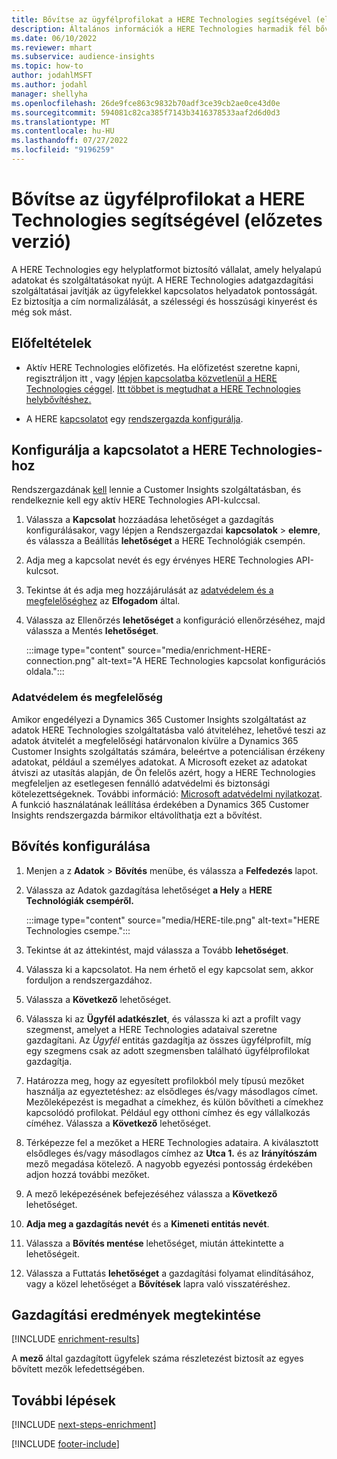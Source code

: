 ```yaml
---
title: Bővítse az ügyfélprofilokat a HERE Technologies segítségével (előzetes verzió)
description: Általános információk a HERE Technologies harmadik fél bővítésről.
ms.date: 06/10/2022
ms.reviewer: mhart
ms.subservice: audience-insights
ms.topic: how-to
author: jodahlMSFT
ms.author: jodahl
manager: shellyha
ms.openlocfilehash: 26de9fce863c9832b70adf3ce39cb2ae0ce43d0e
ms.sourcegitcommit: 594081c82ca385f7143b3416378533aaf2d6d0d3
ms.translationtype: MT
ms.contentlocale: hu-HU
ms.lasthandoff: 07/27/2022
ms.locfileid: "9196259"
---
```

# <a name="enrich-customer-profiles-with-here-technologies-preview"></a>Bővítse az ügyfélprofilokat a HERE Technologies segítségével (előzetes verzió)

A HERE Technologies egy helyplatformot biztosító vállalat, amely helyalapú adatokat és szolgáltatásokat nyújt. A HERE Technologies adatgazdagítási szolgáltatásai javítják az ügyfelekkel kapcsolatos helyadatok pontosságát. Ez biztosítja a cím normalizálását, a szélességi és hosszúsági kinyerést és még sok mást.

## <a name="prerequisites"></a>Előfeltételek

- Aktív HERE Technologies előfizetés. Ha előfizetést szeretne kapni, regisztráljon itt [,](https://developer.here.com/sign-up?utm_medium=referral&utm_source=Microsoft-Dynamics-CI&create=Freemium-Basic) vagy [lépjen kapcsolatba közvetlenül a HERE Technologies céggel](https://developer.here.com/help?utm_medium=referral&utm_source=Microsoft-Dynamics-CI#how-can-we-help-you). [Itt többet is megtudhat a HERE Technologies helybővítéshez.](https://developer.here.com/location-enrichment?cid=Dev-MicrosoftDynamics-DB-0-Dev-&utm_source=MicrosoftDynamics&utm_medium=referral&utm_campaign=Online_Dev_ReferralMicrosoft)

- A HERE [kapcsolatot](connections.md) egy [rendszergazda konfigurálja](#configure-the-connection-for-here-technologies).

## <a name="configure-the-connection-for-here-technologies"></a>Konfigurálja a kapcsolatot a HERE Technologies-hoz

Rendszergazdának [kell](permissions.md#admin) lennie a Customer Insights szolgáltatásban, és rendelkeznie kell egy aktív HERE Technologies API-kulccsal.

1. Válassza a **Kapcsolat** hozzáadása lehetőséget a gazdagítás konfigurálásakor, vagy lépjen a Rendszergazdai **kapcsolatok** > **elemre**, és válassza a Beállítás **lehetőséget** a HERE Technológiák csempén.

1. Adja meg a kapcsolat nevét és egy érvényes HERE Technologies API-kulcsot.

1. Tekintse át és adja meg hozzájárulását az [adatvédelem és a megfelelőséghez](#data-privacy-and-compliance) az **Elfogadom** által.

1. Válassza az Ellenőrzés **lehetőséget** a konfiguráció ellenőrzéséhez, majd válassza a Mentés **lehetőséget**.

   :::image type="content" source="media/enrichment-HERE-connection.png" alt-text="A HERE Technologies kapcsolat konfigurációs oldala.":::

### <a name="data-privacy-and-compliance"></a>Adatvédelem és megfelelőség

Amikor engedélyezi a Dynamics 365 Customer Insights szolgáltatást az adatok HERE Technologies szolgáltatásba való átviteléhez, lehetővé teszi az adatok átvitelét a megfelelőségi határvonalon kívülre a Dynamics 365 Customer Insights szolgáltatás számára, beleértve a potenciálisan érzékeny adatokat, például a személyes adatokat. A Microsoft ezeket az adatokat átviszi az utasítás alapján, de Ön felelős azért, hogy a HERE Technologies megfeleljen az esetlegesen fennálló adatvédelmi és biztonsági kötelezettségeknek. További információ: [Microsoft adatvédelmi nyilatkozat](https://go.microsoft.com/fwlink/?linkid=396732).
A funkció használatának leállítása érdekében a Dynamics 365 Customer Insights rendszergazda bármikor eltávolíthatja ezt a bővítést.

## <a name="configure-the-enrichment"></a>Bővítés konfigurálása

1. Menjen a z **Adatok** > **Bővítés** menübe, és válassza a **Felfedezés** lapot.

1. Válassza az Adatok gazdagítása lehetőséget **a Hely** a **HERE Technológiák csempéről.**

   :::image type="content" source="media/HERE-tile.png" alt-text="HERE Technologies csempe.":::

1. Tekintse át az áttekintést, majd válassza a Tovább **lehetőséget**.

1. Válassza ki a kapcsolatot. Ha nem érhető el egy kapcsolat sem, akkor forduljon a rendszergazdához.

1. Válassza a **Következő** lehetőséget.

1. Válassza ki az **Ügyfél adatkészlet**, és válassza ki azt a profilt vagy szegmenst, amelyet a HERE Technologies adataival szeretne gazdagítani. Az *Ügyfél* entitás gazdagítja az összes ügyfélprofilt, míg egy szegmens csak az adott szegmensben található ügyfélprofilokat gazdagítja.

1. Határozza meg, hogy az egyesített profilokból mely típusú mezőket használja az egyeztetéshez: az elsődleges és/vagy másodlagos címet. Mezőleképezést is megadhat a címekhez, és külön bővítheti a címekhez kapcsolódó profilokat. Például egy otthoni címhez és egy vállalkozás címéhez. Válassza a **Következő** lehetőséget.

1. Térképezze fel a mezőket a HERE Technologies adataira. A kiválasztott elsődleges és/vagy másodlagos címhez az **Utca 1.** és az **Irányítószám** mező megadása kötelező. A nagyobb egyezési pontosság érdekében adjon hozzá további mezőket.

1. A mező leképezésének befejezéséhez válassza a **Következő** lehetőséget.

1. **Adja meg a gazdagítás nevét** és a **Kimeneti entitás nevét**.

1. Válassza a **Bővítés mentése** lehetőséget, miután áttekintette a lehetőségeit.

1. Válassza a Futtatás **lehetőséget** a gazdagítási folyamat elindításához, vagy a közel lehetőséget a **Bővítések** lapra való visszatéréshez.

## <a name="view-enrichment-results"></a>Gazdagítási eredmények megtekintése

[!INCLUDE [enrichment-results](includes/enrichment-results.md)]

A **mező** által gazdagított ügyfelek száma részletezést biztosít az egyes bővített mezők lefedettségében.

## <a name="next-steps"></a>További lépések

[!INCLUDE [next-steps-enrichment](includes/next-steps-enrichment.md)]

[!INCLUDE [footer-include](includes/footer-banner.md)]
